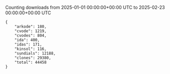 
Counting downloads from 2025-01-01 00:00:00+00:00 UTC to 2025-02-23 00:00:00+00:00 UTC

```
{
    "arkode": 180,
    "cvode": 1219,
    "cvodes": 804,
    "ida": 400,
    "idas": 171,
    "kinsol": 116,
    "sundials": 12188,
    "clones": 29380,
    "total": 44458
}
```
